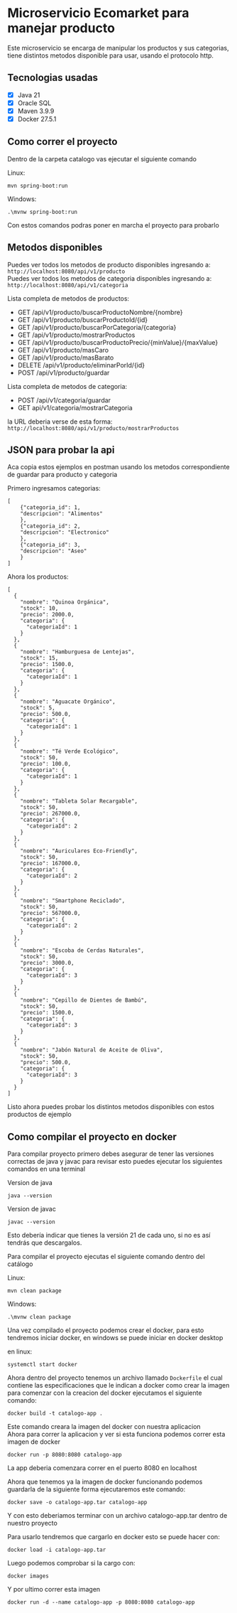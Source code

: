 # Microservicio Ecomarket para manejar producto

Este microservicio se encarga de manipular los productos y sus categorias, tiene distintos metodos disponible para usar, usando el protocolo http.

## Tecnologias usadas
- [x] Java 21
- [x] Oracle SQL
- [x] Maven 3.9.9
- [x] Docker 27.5.1

## Como correr el proyecto
Dentro de la carpeta catalogo vas ejecutar el siguiente comando

Linux:
```
mvn spring-boot:run
```
Windows:
```
.\mvnw spring-boot:run
```
Con estos comandos podras poner en marcha el proyecto para probarlo

## Metodos disponibles
Puedes ver todos los metodos de producto disponibles ingresando a: `http://localhost:8080/api/v1/producto`  
Puedes ver todos los metodos de categoria disponibles ingresando a: `http://localhost:8080/api/v1/categoria`  

Lista completa de metodos de productos:  
- GET    /api/v1/producto/buscarProductoNombre/{nombre} 
- GET    /api/v1/producto/buscarProductoId/{id} 
- GET    /api/v1/producto/buscarPorCategoria/{categoria}  
- GET    /api/v1/producto/mostrarProductos  
- GET    /api/v1/producto/buscarProductoPrecio/{minValue}/{maxValue} 
- GET    /api/v1/producto/masCaro  
- GET    /api/v1/producto/masBarato  
- DELETE /api/v1/producto/eliminarPorId/{id}  
- POST   /api/v1/producto/guardar

Lista completa de metodos de categoria:
	
- POST /api/v1/categoria/guardar
- GET api/v1/categoria/mostrarCategoria

la URL deberia verse de esta forma: `http://localhost:8080/api/v1/producto/mostrarProductos`
## JSON para probar la api
Aca copia estos ejemplos en postman usando los metodos correspondiente de guardar para producto y categoria  

Primero ingresamos categorias:
```
[
    {"categoria_id": 1,
    "descripcion": "Alimentos"
    },
    {"categoria_id": 2,
    "descripcion": "Electronico"
    },
    {"categoria_id": 3,
    "descripcion": "Aseo"
    }
]
```
Ahora los productos:
```
[
  { 
    "nombre": "Quinoa Orgánica", 
    "stock": 10, 
    "precio": 2000.0, 
    "categoria": { 
      "categoriaId": 1 
    }
  },
  { 
    "nombre": "Hamburguesa de Lentejas", 
    "stock": 15, 
    "precio": 1500.0, 
    "categoria": { 
      "categoriaId": 1 
    }
  },
  { 
    "nombre": "Aguacate Orgánico", 
    "stock": 5, 
    "precio": 500.0, 
    "categoria": { 
      "categoriaId": 1 
    }
  },
  { 
    "nombre": "Té Verde Ecológico", 
    "stock": 50, 
    "precio": 100.0, 
    "categoria": { 
      "categoriaId": 1 
    }
  },
  { 
    "nombre": "Tableta Solar Recargable", 
    "stock": 50, 
    "precio": 267000.0, 
    "categoria": { 
      "categoriaId": 2 
    }
  },
  { 
    "nombre": "Auriculares Eco-Friendly", 
    "stock": 50, 
    "precio": 167000.0, 
    "categoria": { 
      "categoriaId": 2 
    }
  },
  { 
    "nombre": "Smartphone Reciclado", 
    "stock": 50, 
    "precio": 567000.0, 
    "categoria": { 
      "categoriaId": 2 
    }
  },
  { 
    "nombre": "Escoba de Cerdas Naturales", 
    "stock": 50, 
    "precio": 3000.0, 
    "categoria": { 
      "categoriaId": 3 
    }
  },
  { 
    "nombre": "Cepillo de Dientes de Bambú", 
    "stock": 50, 
    "precio": 1500.0, 
    "categoria": { 
      "categoriaId": 3 
    }
  },
  { 
    "nombre": "Jabón Natural de Aceite de Oliva", 
    "stock": 50, 
    "precio": 500.0, 
    "categoria": { 
      "categoriaId": 3 
    }
  }
]
```
Listo ahora puedes probar los distintos metodos disponibles con estos productos de ejemplo
## Como compilar el proyecto en docker
Para compilar proyecto primero debes asegurar de tener las versiones correctas de java y javac
para revisar esto puedes ejecutar los siguientes comandos en una terminal  

Version de java
```Terminal
java --version
```

Version de javac
```Terminal
javac --version
``` 
Esto debería indicar que tienes la versión 21 de cada uno, si no es así tendrás que descargalos.

Para compilar el proyecto ejecutas el siguiente comando dentro del catálogo

Linux:
```
mvn clean package
```

Windows:
```
.\mvnw clean package
```
Una vez compilado el proyecto podemos crear el docker, para esto tendremos iniciar docker,
en windows se puede iniciar en docker desktop

en linux:
```
systemctl start docker
```

Ahora dentro del proyecto tenemos un archivo llamado `Dockerfile` el cual contiene las 
especificaciones que le indican a docker como crear la imagen  
para comenzar con la creacion del docker ejecutamos el siguiente comando:
```
docker build -t catalogo-app .
```
Este comando creara la imagen del docker con nuestra aplicacion  
Ahora para correr la aplicacion y ver si esta funciona podemos correr esta imagen de docker
```
docker run -p 8080:8080 catalogo-app
```
La app deberia comenzara correr en el puerto 8080 en localhost

Ahora que tenemos ya la imagen de docker funcionando podemos guardarla de la siguiente forma
ejecutaremos este comando:
```
docker save -o catalogo-app.tar catalogo-app
```
Y con esto deberiamos terminar con un archivo catalogo-app.tar dentro de nuestro proyecto  

Para usarlo tendremos que cargarlo en docker esto se puede hacer con:
```
docker load -i catalogo-app.tar
```
Luego podemos comprobar si la cargo con:
```
docker images
```
Y por ultimo correr esta imagen
```
docker run -d --name catalogo-app -p 8080:8080 catalogo-app
```
